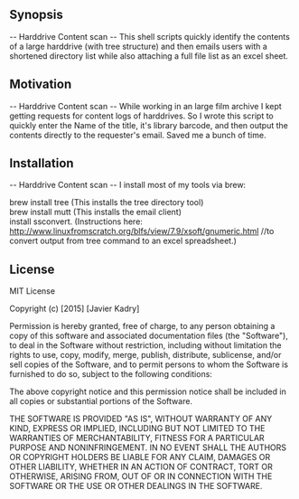 ## Synopsis
-- Harddrive Content scan --
This shell scripts quickly identify the contents of a large harddrive (with tree structure) and then emails users with a shortened directory list while also attaching a full file list as an excel sheet.


## Motivation
-- Harddrive Content scan --
While working in an large film archive I kept getting requests for content logs of harddrives. So I wrote this script to quickly enter the Name of the title, it's library barcode, and then output the contents directly to the requester's email. Saved me a bunch of time. 

## Installation
-- Harddrive Content scan --
I install most of my tools via brew: 

brew install tree (This installs the tree directory tool)  
brew install mutt (This installs the email client)  
install ssconvert. (Instructions here: http://www.linuxfromscratch.org/blfs/view/7.9/xsoft/gnumeric.html //to convert output from tree command to an excel spreadsheet.)

## License

MIT License

Copyright (c) [2015] [Javier Kadry]

Permission is hereby granted, free of charge, to any person obtaining a copy
of this software and associated documentation files (the "Software"), to deal
in the Software without restriction, including without limitation the rights
to use, copy, modify, merge, publish, distribute, sublicense, and/or sell
copies of the Software, and to permit persons to whom the Software is
furnished to do so, subject to the following conditions:

The above copyright notice and this permission notice shall be included in all
copies or substantial portions of the Software.

THE SOFTWARE IS PROVIDED "AS IS", WITHOUT WARRANTY OF ANY KIND, EXPRESS OR
IMPLIED, INCLUDING BUT NOT LIMITED TO THE WARRANTIES OF MERCHANTABILITY,
FITNESS FOR A PARTICULAR PURPOSE AND NONINFRINGEMENT. IN NO EVENT SHALL THE
AUTHORS OR COPYRIGHT HOLDERS BE LIABLE FOR ANY CLAIM, DAMAGES OR OTHER
LIABILITY, WHETHER IN AN ACTION OF CONTRACT, TORT OR OTHERWISE, ARISING FROM,
OUT OF OR IN CONNECTION WITH THE SOFTWARE OR THE USE OR OTHER DEALINGS IN THE
SOFTWARE.

